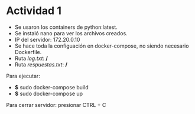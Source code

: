 # Actividad 1

* Se usaron los containers de python:latest.
* Se instaló nano para ver los archivos creados.
* IP del servidor: 172.20.0.10
* Se hace toda la configuación en docker-compose, no siendo necesario Dockerfile.
* Ruta *log.txt*: **/**
* Ruta *respuestas.txt*: **/**

Para ejecutar:

* **$** sudo docker-compose build
* **$** sudo docker-compose up

Para cerrar servidor: presionar CTRL + C

